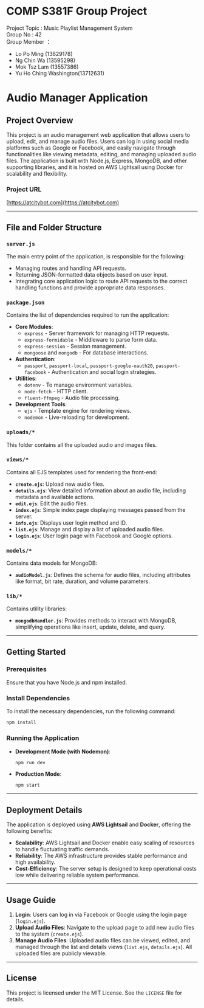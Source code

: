 # COMP S381F Group Project
Project Topic : Music Playlist Management System  
Group No : 42  
Group Member ：  
- Lo Po Ming (13629178)
- Ng Chin Wa (13595298)
- Mok Tsz Lam (13557386)
- Yu Ho Ching Washington(13712631)


# Audio Manager Application

## Project Overview

This project is an audio management web application that allows users to upload, edit, and manage audio files. Users can log in using social media platforms such as Google or Facebook, and easily navigate through functionalities like viewing metadata, editing, and managing uploaded audio files. The application is built with Node.js, Express, MongoDB, and other supporting libraries, and it is hosted on AWS Lightsail using Docker for scalability and flexibility.


### Project URL

[https://atcitybot.com](https://atcitybot.com)

---

## File and Folder Structure

### `server.js`
The main entry point of the application, is responsible for the following:
- Managing routes and handling API requests.
- Returning JSON-formatted data objects based on user input.
- Integrating core application logic to route API requests to the correct handling functions and provide appropriate data responses.

### `package.json`
Contains the list of dependencies required to run the application:
- **Core Modules**: 
  - `express` - Server framework for managing HTTP requests.
  - `express-formidable` - Middleware to parse form data.
  - `express-session` - Session management.
  - `mongoose` and `mongodb` - For database interactions.
- **Authentication**: 
  - `passport`, `passport-local`, `passport-google-oauth20`, `passport-facebook` - Authentication and social login strategies.
- **Utilities**: 
  - `dotenv` - To manage environment variables.
  - `node-fetch` - HTTP client.
  - `fluent-ffmpeg` - Audio file processing.
- **Development Tools**: 
  - `ejs` - Template engine for rendering views.
  - `nodemon` - Live-reloading for development.

### `uploads/*`
This folder contains all the uploaded audio and images files.

### `views/*`
Contains all EJS templates used for rendering the front-end:
- **`create.ejs`**: Upload new audio files.
- **`details.ejs`**: View detailed information about an audio file, including metadata and available actions.
- **`edit.ejs`**: Edit the audio files.
- **`index.ejs`**: Simple index page displaying messages passed from the server.
- **`info.ejs`**: Displays user login method and ID.
- **`list.ejs`**: Manage and display a list of uploaded audio files.
- **`login.ejs`**: User login page with Facebook and Google options.

### `models/*`
Contains data models for MongoDB:
- **`audioModel.js`**: Defines the schema for audio files, including attributes like format, bit rate, duration, and volume parameters.

### `lib/*`
Contains utility libraries:
- **`mongodbHandler.js`**: Provides methods to interact with MongoDB, simplifying operations like insert, update, delete, and query.

---

## Getting Started

### Prerequisites
Ensure that you have Node.js and npm installed.

### Install Dependencies
To install the necessary dependencies, run the following command:
```sh
npm install
```

### Running the Application
- **Development Mode (with Nodemon)**:
  ```sh
  npm run dev
  ```
- **Production Mode**:
  ```sh
  npm start
  ```

---

## Deployment Details
The application is deployed using **AWS Lightsail** and **Docker**, offering the following benefits:
- **Scalability**: AWS Lightsail and Docker enable easy scaling of resources to handle fluctuating traffic demands.
- **Reliability**: The AWS infrastructure provides stable performance and high availability.
- **Cost-Efficiency**: The server setup is designed to keep operational costs low while delivering reliable system performance.

---

## Usage Guide
1. **Login**: Users can log in via Facebook or Google using the login page (`login.ejs`).
2. **Upload Audio Files**: Navigate to the upload page to add new audio files to the system (`create.ejs`).
3. **Manage Audio Files**: Uploaded audio files can be viewed, edited, and managed through the list and details views (`list.ejs`, `details.ejs`). All uploaded files are publicly viewable.

---

## License
This project is licensed under the MIT License. See the `LICENSE` file for details.
